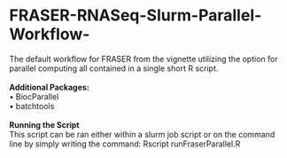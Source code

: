 # FRASER-RNASeq-Slurm-Parallel-Workflow-
The default workflow for FRASER from the vignette utilizing the option for parallel computing
all contained in a single short R script.
<br />
<br />
**Additional Packages:**<br />
  • BiocParallel<br />
  • batchtools
<br />
<br />
**Running the Script**<br />
This script can be ran either within a slurm job script or on the command line
by simply writing the command: Rscript runFraserParallel.R
